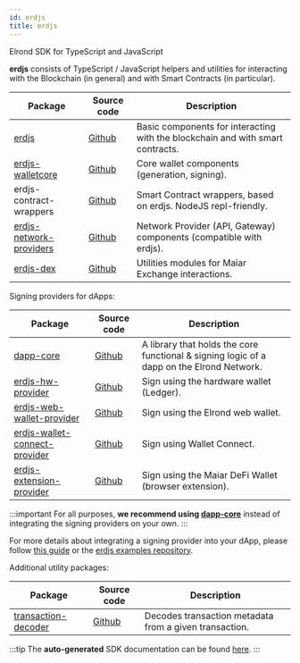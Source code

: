 ```yaml
---
id: erdjs
title: erdjs
---
```


Elrond SDK for TypeScript and JavaScript

**erdjs** consists of TypeScript / JavaScript helpers and utilities for interacting with the Blockchain (in general) and with Smart Contracts (in particular).

| Package                                                                                         | Source code                                                                   | Description                                                                    |
|-------------------------------------------------------------------------------------------------|-------------------------------------------------------------------------------|--------------------------------------------------------------------------------|
| [erdjs](https://www.npmjs.com/package/@elrondnetwork/erdjs)                                     | [Github](https://github.com/ElrondNetwork/elrond-sdk-erdjs)                   | Basic components for interacting with the blockchain and with smart contracts. |
| [erdjs-walletcore](https://www.npmjs.com/package/@elrondnetwork/erdjs-walletcore)               | [Github](https://github.com/ElrondNetwork/elrond-sdk-erdjs-walletcore)        | Core wallet components (generation, signing).                                  |
| erdjs-contract-wrappers                                                                         | [Github](https://github.com/ElrondNetwork/elrond-sdk-erdjs-contract-wrappers) | Smart Contract wrappers, based on erdjs. NodeJS repl-friendly.                 |
| [erdjs-network-providers](https://www.npmjs.com/package/@elrondnetwork/erdjs-network-providers) | [Github](https://github.com/ElrondNetwork/elrond-sdk-erdjs-network-providers) | Network Provider (API, Gateway) components (compatible with erdjs).            |
| [erdjs-dex](https://www.npmjs.com/package/@elrondnetwork/erdjs-dex)                             | [Github](https://github.com/ElrondNetwork/elrond-sdk-erdjs-dex)               | Utilities modules for Maiar Exchange interactions.                             |

Signing providers for dApps:

| Package                                                                                                     | Source code                                                                         | Description                                                                               |
|-------------------------------------------------------------------------------------------------------------|-------------------------------------------------------------------------------------|-------------------------------------------------------------------------------------------|
| [dapp-core](https://www.npmjs.com/package/@elrondnetwork/dapp-core)                                         | [Github](https://github.com/ElrondNetwork/dapp-core)                                | A library that holds the core functional & signing logic of a dapp on the Elrond Network. |
| [erdjs-hw-provider](https://www.npmjs.com/package/@elrondnetwork/erdjs-hw-provider)                         | [Github](https://github.com/ElrondNetwork/elrond-sdk-erdjs-hw-provider)             | Sign using the hardware wallet (Ledger).                                                  |
| [erdjs-web-wallet-provider](https://www.npmjs.com/package/@elrondnetwork/erdjs-web-wallet-provider)         | [Github](https://github.com/ElrondNetwork/elrond-sdk-erdjs-web-wallet-provider)     | Sign using the Elrond web wallet.                                                         |
| [erdjs-wallet-connect-provider](https://www.npmjs.com/package/@elrondnetwork/erdjs-wallet-connect-provider) | [Github](https://github.com/ElrondNetwork/elrond-sdk-erdjs-wallet-connect-provider) | Sign using Wallet Connect.                                                                |
| [erdjs-extension-provider](https://www.npmjs.com/package/@elrondnetwork/erdjs-extension-provider)           | [Github](https://github.com/ElrondNetwork/elrond-sdk-erdjs-extension-provider)      | Sign using the Maiar DeFi Wallet (browser extension).                                     |

:::important
For all purposes, **we recommend using [dapp-core](https://github.com/ElrondNetwork/dapp-core)** instead of integrating the signing providers on your own.
:::

For more details about integrating a signing provider into your dApp, please follow [this guide](/sdk-and-tools/erdjs/erdjs-signing-providers) or the [erdjs examples repository](https://github.com/ElrondNetwork/elrond-sdk-erdjs-examples).

Additional utility packages:

| Package                                                                                 | Source code                                                    | Description                                            |
|-----------------------------------------------------------------------------------------|----------------------------------------------------------------|--------------------------------------------------------|
| [transaction-decoder](https://www.npmjs.com/package/@elrondnetwork/transaction-decoder) | [Github](https://github.com/ElrondNetwork/transaction-decoder) | Decodes transaction metadata from a given transaction. |

:::tip
The **auto-generated** SDK documentation can be found [here](https://elrondnetwork.github.io/elrond-sdk-docs).
:::
